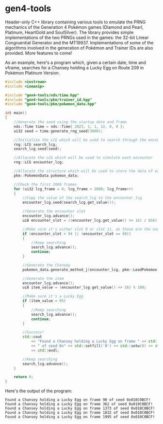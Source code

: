 # gen4-tools
 
Header-only C++ library containing various tools to emulate the PRNG mechanics of the Generation 4 Pokémon games (Diamond and Pearl, Platinum, HeartGold and SoulSilver).
The library provides simple implementations of the two PRNGs used in the games: the 32-bit Linear Congruential Generator and the MT19937.
Implementations of some of the algorithms involved in the generation of Pokémon and Trainer IDs are also provided.
More features to come!


As an example, here's a program which, given a certain date, time and vframe, searches for a Chansey holding a Lucky Egg on Route 209 in Pokémon Platinum Version.

```c++
#include <iostream>
#include <iomanip>

#include "gen4-tools/nds/time.hpp"
#include "gen4-tools/pkm/trainer_id.hpp"
#include "gen4-tools/pkm/pokemon_data.hpp"

int main()
{
	//Generate the seed using the startup date and frame
	nds::Time time = nds::Time{ 2023, 1, 1, 12, 0, 0 };
	ui32 seed = time.generate_rng_seed(3000);

	//Initialise the LCG which will be used to search through the encounters
	rng::LCG search_lcg;
	search_lcg.seed(seed);

	//Allocate the LCG which will be used to simulate each encounter
	rng::LCG encounter_lcg;

	//Allocate the structure which will be used to store the data of each generated Pokémon
	pkm::PokemonData pokemon_data;

	//Check the first 2000 frames
	for (ui32 lcg_frame = 0; lcg_frame < 2000; lcg_frame++)
	{
		//Copy the value of the search_lcg to the encounter_lcg
		encounter_lcg.seed(search_lcg.get_value());

		//Generate the encounter slot
		encounter_lcg.advance();
		ui8 encounter_slot = ((encounter_lcg.get_value() >> 16) / 656) & 0xFF;

		//Make sure it's either slot 9 or slot 11, as those are the ones which Chansey is found
		if (encounter_slot < 94 || (encounter_slot == 98))
		{
			//Keep searching
			search_lcg.advance();
			continue;
		}

		//Generate the Chansey
		pokemon_data.generate_method_j(encounter_lcg, pkm::LeadPokemon::NONE);

		//Generate the item
		encounter_lcg.advance();
		ui8 item_value = (encounter_lcg.get_value() >> 16) % 100;

		//Make sure it's a Lucky Egg
		if (item_value < 95)
		{
			//Keep searching
			search_lcg.advance();
			continue;
		}

		//Success!
		std::cout 
			<< "Found a Chansey holding a Lucky Egg on frame " << std::dec << lcg_frame
			<< " of seed 0x" << std::setfill('0') << std::setw(8) << std::hex << std::uppercase << seed << "!"
			<< std::endl;

		//Keep searching
		search_lcg.advance();
	}

	return 0;
}
```
Here's the output of the program:
```
Found a Chansey holding a Lucky Egg on frame 90 of seed 0x010C0BCF!
Found a Chansey holding a Lucky Egg on frame 362 of seed 0x010C0BCF!
Found a Chansey holding a Lucky Egg on frame 1373 of seed 0x010C0BCF!
Found a Chansey holding a Lucky Egg on frame 1832 of seed 0x010C0BCF!
Found a Chansey holding a Lucky Egg on frame 1995 of seed 0x010C0BCF!
```
